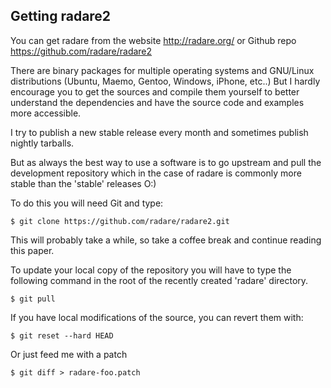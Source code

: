 ## Getting radare2

You can get radare from the website http://radare.org/ or Github repo https://github.com/radare/radare2

There are binary packages for multiple operating systems and GNU/Linux distributions (Ubuntu, Maemo, Gentoo, Windows, iPhone, etc..) But I hardly encourage you to get the sources and compile them yourself to better understand the dependencies and have the source code and examples more accessible.

I try to publish a new stable release every month and sometimes publish nightly tarballs.

But as always the best way to use a software is to go upstream and pull the development repository which in the case of radare is commonly more stable than the 'stable' releases O:)

To do this you will need Git and type:

    $ git clone https://github.com/radare/radare2.git

This will probably take a while, so take a coffee break and continue reading this paper.

To update your local copy of the repository you will have to type the following command in the root of the recently created 'radare' directory.

    $ git pull

If you have local modifications of the source, you can revert them with:

    $ git reset --hard HEAD

Or just feed me with a patch

    $ git diff > radare-foo.patch

